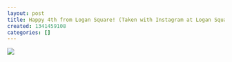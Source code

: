 ```yaml
---
layout: post
title: Happy 4th from Logan Square! (Taken with Instagram at Logan Square)
created: 1341459108
categories: []
---
```

<img src="http://24.media.tumblr.com/tumblr_m6o4h03PkK1rsr8w3o1_500.jpg"/><br/><br/>
